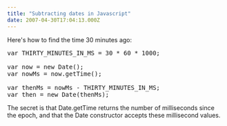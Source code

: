 ```yaml
---
title: "Subtracting dates in Javascript"
date: 2007-04-30T17:04:13.000Z
---
```

Here's how to find the time 30 minutes ago:

<pre>var THIRTY_MINUTES_IN_MS = 30 * 60 * 1000;

var now = new Date();
var nowMs = now.getTime();

var thenMs = nowMs - THIRTY_MINUTES_IN_MS;
var then = new Date(thenMs);</pre>

The secret is that Date.getTime returns the number of milliseconds since the epoch, and that the Date constructor accepts these millisecond values.